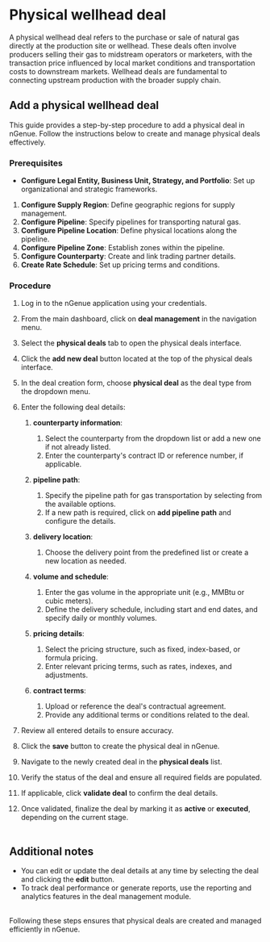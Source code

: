 # Physical wellhead deal

A physical wellhead deal refers to the purchase or sale of natural gas directly at the production site or wellhead. These deals often involve producers selling their gas to midstream operators or marketers, with the transaction price influenced by local market conditions and transportation costs to downstream markets. Wellhead deals are fundamental to connecting upstream production with the broader supply chain.

## Add a physical wellhead deal

This guide provides a step-by-step procedure to add a physical deal in nGenue. Follow the instructions below to create and manage physical deals effectively.

### Prerequisites

* **Configure Legal Entity, Business Unit, Strategy, and Portfolio**: Set up organizational and strategic frameworks.

1. **Configure Supply Region**: Define geographic regions for supply management.
1. **Configure Pipeline**: Specify pipelines for transporting natural gas.
1. **Configure Pipeline Location**: Define physical locations along the pipeline.
1. **Configure Pipeline Zone**: Establish zones within the pipeline.
1. **Configure Counterparty**: Create and link trading partner details.
1. **Create Rate Schedule**: Set up pricing terms and conditions.


### Procedure

1. Log in to the nGenue application using your credentials.

2. From the main dashboard, click on **deal management** in the navigation menu.
3. Select the **physical deals** tab to open the physical deals interface.
1. Click the **add new deal** button located at the top of the physical deals interface.
2. In the deal creation form, choose **physical deal** as the deal type from the dropdown menu.
3. Enter the following deal details:
    1. **counterparty information**:  
        1. Select the counterparty from the dropdown list or add a new one if not already listed.
        2. Enter the counterparty's contract ID or reference number, if applicable.

    2. **pipeline path**:  
        1. Specify the pipeline path for gas transportation by selecting from the available options.
        2. If a new path is required, click on **add pipeline path** and configure the details.

    3. **delivery location**:  
        1. Choose the delivery point from the predefined list or create a new location as needed.

    4. **volume and schedule**:  
        1. Enter the gas volume in the appropriate unit (e.g., MMBtu or cubic meters).
        2. Define the delivery schedule, including start and end dates, and specify daily or monthly volumes.

    5. **pricing details**:  
        1. Select the pricing structure, such as fixed, index-based, or formula pricing.
        2. Enter relevant pricing terms, such as rates, indexes, and adjustments.

    6. **contract terms**:  
        1. Upload or reference the deal's contractual agreement.
        2. Provide any additional terms or conditions related to the deal.

7. Review all entered details to ensure accuracy.
2. Click the **save** button to create the physical deal in nGenue.

1. Navigate to the newly created deal in the **physical deals** list.
2. Verify the status of the deal and ensure all required fields are populated.
3. If applicable, click **validate deal** to confirm the deal details.
4. Once validated, finalize the deal by marking it as **active** or **executed**, depending on the current stage.
</br></br>

## Additional notes

- You can edit or update the deal details at any time by selecting the deal and clicking the **edit** button.
- To track deal performance or generate reports, use the reporting and analytics features in the deal management module.
</br></br>

Following these steps ensures that physical deals are created and managed efficiently in nGenue.
